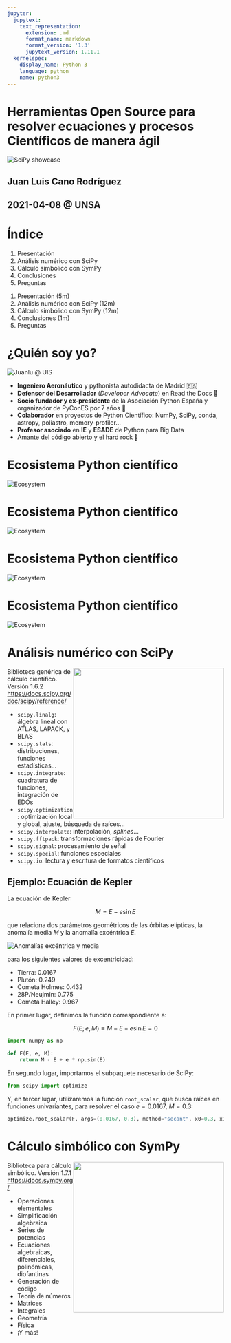 ```yaml
---
jupyter:
  jupytext:
    text_representation:
      extension: .md
      format_name: markdown
      format_version: '1.3'
      jupytext_version: 1.11.1
  kernelspec:
    display_name: Python 3
    language: python
    name: python3
---
```


<!-- #region slideshow={"slide_type": "slide"} -->
# Herramientas Open Source para resolver ecuaciones y procesos Científicos de manera ágil

![SciPy showcase](img/scipy-showcase.png)

## Juan Luis Cano Rodríguez

## 2021-04-08 @ UNSA
<!-- #endregion -->

<!-- #region slideshow={"slide_type": "slide"} -->
# Índice

1. Presentación
2. Análisis numérico con SciPy
3. Cálculo simbólico con SymPy
4. Conclusiones
5. Preguntas
<!-- #endregion -->

<!-- #region slideshow={"slide_type": "notes"} -->
1. Presentación (5m)
2. Análisis numérico con SciPy (12m)
3. Cálculo simbólico con SymPy (12m)
4. Conclusiones (1m)
5. Preguntas
<!-- #endregion -->

<!-- #region slideshow={"slide_type": "slide"} -->
# ¿Quién soy yo?

![Juanlu @ UIS](img/juanl-uis.jpg)

* **Ingeniero Aeronáutico** y pythonista autodidacta de Madrid 🇪🇸
* **Defensor del Desarrollador** (_Developer Advocate_) en Read the Docs 🥑
* **Socio fundador y ex-presidente** de la Asociación Python España y organizador de PyConES por 7 años 🐍
* **Colaborador** en proyectos de Python Científico: NumPy, SciPy, conda, astropy, poliastro, memory-profiler...
* **Profesor asociado** en **IE** y **ESADE** de Python para Big Data
* Amante del código abierto y el hard rock 🤘

<!-- #endregion -->

<!-- #region slideshow={"slide_type": "slide"} -->
# Ecosistema Python científico

![Ecosystem](img/ecosystem/1.png)
<!-- #endregion -->

<!-- #region slideshow={"slide_type": "subslide"} -->
# Ecosistema Python científico

![Ecosystem](img/ecosystem/2.png)
<!-- #endregion -->

<!-- #region slideshow={"slide_type": "subslide"} -->
# Ecosistema Python científico

![Ecosystem](img/ecosystem/3.png)
<!-- #endregion -->

<!-- #region slideshow={"slide_type": "subslide"} -->
# Ecosistema Python científico

![Ecosystem](img/ecosystem/4.png)
<!-- #endregion -->

<!-- #region slideshow={"slide_type": "slide"} -->
# Análisis numérico con SciPy

<img src="img/scipy.png" width="350px" style="float: right" />

Biblioteca genérica de cálculo científico. Versión 1.6.2 https://docs.scipy.org/doc/scipy/reference/

- `scipy.linalg`: álgebra lineal con ATLAS, LAPACK, y BLAS
- `scipy.stats`: distribuciones, funciones estadísticas...
- `scipy.integrate`: cuadratura de funciones, integración de EDOs
- `scipy.optimization`: optimización local y global, ajuste, búsqueda de raíces...
- `scipy.interpolate`: interpolación, _splines_...
- `scipy.fftpack`: transformaciones rápidas de Fourier
- `scipy.signal`: procesamiento de señal
- `scipy.special`: funciones especiales
- `scipy.io`: lectura y escritura de formatos científicos
<!-- #endregion -->

<!-- #region slideshow={"slide_type": "subslide"} -->
## Ejemplo: Ecuación de Kepler

La ecuación de Kepler

$$M = E - e \sin E$$

que relaciona dos parámetros geométricos de las órbitas elípticas, la anomalía media $M$ y la anomalía excéntrica $E$.

![Anomalías excéntrica y media](http://upload.wikimedia.org/wikipedia/commons/thumb/f/f8/Kepler%27s-equation-scheme.png/250px-Kepler%27s-equation-scheme.png)

para los siguientes valores de excentricidad:

* Tierra: $0.0167$
* Plutón: $0.249$
* Cometa Holmes: $0.432$
* 28P/Neujmin: $0.775$
* Cometa Halley: $0.967$
<!-- #endregion -->

<!-- #region slideshow={"slide_type": "subslide"} -->
En primer lugar, definimos la función correspondiente a:

$$ F(E; e, M) \equiv M - E - e \sin{E} = 0 $$
<!-- #endregion -->

```python slideshow={"slide_type": "fragment"}
import numpy as np

def F(E, e, M):
    return M - E + e * np.sin(E)
```

<!-- #region slideshow={"slide_type": "subslide"} -->
En segundo lugar, importamos el subpaquete necesario de SciPy:
<!-- #endregion -->

```python slideshow={"slide_type": "fragment"}
from scipy import optimize
```

<!-- #region slideshow={"slide_type": "subslide"} -->
Y, en tercer lugar, utilizaremos la función `root_scalar`, que busca raíces en funciones univariantes, para resolver el caso $e = 0.0167$, $M = 0.3$:
<!-- #endregion -->

```python slideshow={"slide_type": "fragment"}
optimize.root_scalar(F, args=(0.0167, 0.3), method="secant", x0=0.3, x1=0.2)
```

<!-- #region slideshow={"slide_type": "slide"} -->
# Cálculo simbólico con SymPy

<img src="img/sympy.png" width="350px" style="float: right" />

Biblioteca para cálculo simbólico. Versión 1.7.1 https://docs.sympy.org/

- Operaciones elementales
- Simplificación algebraica
- Series de potencias
- Ecuaciones algebraicas, diferenciales, polinómicas, diofantinas
- Generación de código
- Teoría de números
- Matrices
- Integrales
- Geometría
- Física
- ¡Y más!
<!-- #endregion -->
